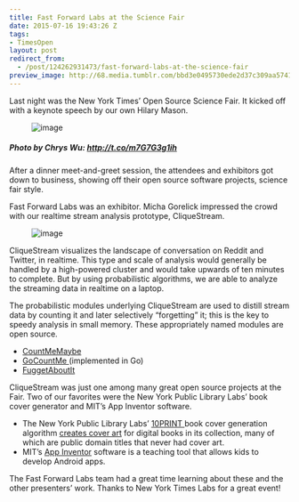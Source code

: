 ```yaml
---
title: Fast Forward Labs at the Science Fair
date: 2015-07-16 19:43:26 Z
tags:
- TimesOpen
layout: post
redirect_from:
  - /post/124262931473/fast-forward-labs-at-the-science-fair
preview_image: http://68.media.tumblr.com/bbd3e0495730ede2d37c309aa574112f/tumblr_inline_nrlfopx9PL1ts2crc_540.jpg
---
```


<p>Last night was the New York Times&rsquo; Open Source Science Fair. It kicked off with a keynote speech by our own Hilary Mason.</p><figure data-orig-width="1024" data-orig-height="768" class="tmblr-full"><img src="http://68.media.tumblr.com/e66d787dfddf623b21818a329481f84e/tumblr_inline_nrlf88nLI11ts2crc_540.jpg" alt="image" data-orig-width="1024" data-orig-height="768"/></figure>

##### Photo by Chrys Wu: <a href="http://t.co/m7G7G3g1ih">http://t.co/m7G7G3g1ih</a>

<p>After a dinner meet-and-greet session, the attendees and exhibitors got down to business, showing off their open source software projects, science fair style.<br/></p><p>Fast Forward Labs was an exhibitor. Micha Gorelick impressed the crowd with our realtime stream analysis prototype, CliqueStream.</p><figure data-orig-width="4856" data-orig-height="2988" class="tmblr-full"><img src="http://68.media.tumblr.com/bbd3e0495730ede2d37c309aa574112f/tumblr_inline_nrlfopx9PL1ts2crc_540.jpg" alt="image" data-orig-width="4856" data-orig-height="2988"/></figure><p>CliqueStream visualizes the landscape of conversation on Reddit and Twitter, in realtime. This type and scale of analysis would generally be handled by a high-powered cluster and would take upwards of ten minutes to complete. But by using probabilistic algorithms, we are able to analyze the streaming data in realtime on a laptop.</p><p>The probabilistic modules underlying CliqueStream are used to distill stream data by counting it and later selectively &ldquo;forgetting&rdquo; it; this is the key to speedy analysis in small memory. These appropriately named modules are open source.</p><ul><li><a href="https://github.com/mynameisfiber/countmemaybe">CountMeMaybe</a><br/></li><li><a href="https://github.com/mynameisfiber/gocountme">GoCountMe </a>(implemented in Go)<br/></li><li><a href="https://github.com/mynameisfiber/fuggetaboutit">FuggetAboutIt</a></li></ul><p>CliqueStream was just one among many great open source projects at the Fair. Two of our favorites were the New York Public Library Labs&rsquo; book cover generator and MIT&rsquo;s App Inventor software.</p><ul><li>The New York Public Library Labs&rsquo; <a href="https://github.com/mgiraldo/tenprintcover-p5">10PRINT </a>book cover generation algorithm <a href="http://www.nypl.org/blog/2014/09/03/generative-ebook-covers">creates cover art</a> for digital books in its collection, many of which are public domain titles that never had cover art.<br/></li><li>MIT&rsquo;s <a href="http://appinventor.mit.edu/explore/">App Inventor</a> software is a teaching tool that allows kids to develop Android apps.<br/></li></ul><p>The Fast Forward Labs team had a great time learning about these and the other presenters&rsquo; work. Thanks to New York Times Labs for a great event!<br/></p>
